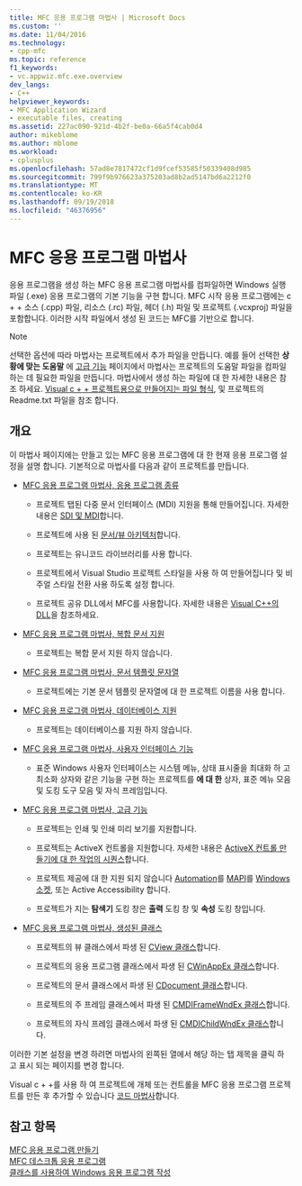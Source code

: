 ```yaml
---
title: MFC 응용 프로그램 마법사 | Microsoft Docs
ms.custom: ''
ms.date: 11/04/2016
ms.technology:
- cpp-mfc
ms.topic: reference
f1_keywords:
- vc.appwiz.mfc.exe.overview
dev_langs:
- C++
helpviewer_keywords:
- MFC Application Wizard
- executable files, creating
ms.assetid: 227ac090-921d-4b2f-be0a-66a5f4cab0d4
author: mikeblome
ms.author: mblome
ms.workload:
- cplusplus
ms.openlocfilehash: 57ad8e7817472cf1d9fcef53585f50339408d985
ms.sourcegitcommit: 799f9b976623a375203ad8b2ad5147bd6a2212f0
ms.translationtype: MT
ms.contentlocale: ko-KR
ms.lasthandoff: 09/19/2018
ms.locfileid: "46376956"
---
```

# <a name="mfc-application-wizard"></a>MFC 응용 프로그램 마법사

응용 프로그램을 생성 하는 MFC 응용 프로그램 마법사를 컴파일하면 Windows 실행 파일 (.exe) 응용 프로그램의 기본 기능을 구현 합니다. MFC 시작 응용 프로그램에는 c + + 소스 (.cpp) 파일, 리소스 (.rc) 파일, 헤더 (.h) 파일 및 프로젝트 (.vcxproj) 파일을 포함합니다. 이러한 시작 파일에서 생성 된 코드는 MFC를 기반으로 합니다.

> [!NOTE]
>  선택한 옵션에 따라 마법사는 프로젝트에서 추가 파일을 만듭니다. 예를 들어 선택한 **상황에 맞는 도움말** 에 [고급 기능](../../mfc/reference/advanced-features-mfc-application-wizard.md) 페이지에서 마법사는 프로젝트의 도움말 파일을 컴파일하는 데 필요한 파일을 만듭니다. 마법사에서 생성 하는 파일에 대 한 자세한 내용은 참조 하세요. [Visual c + + 프로젝트용으로 만들어지는 파일 형식](../../ide/file-types-created-for-visual-cpp-projects.md), 및 프로젝트의 Readme.txt 파일을 참조 합니다.

## <a name="overview"></a>개요

이 마법사 페이지에는 만들고 있는 MFC 응용 프로그램에 대 한 현재 응용 프로그램 설정을 설명 합니다. 기본적으로 마법사를 다음과 같이 프로젝트를 만듭니다.

- [MFC 응용 프로그램 마법사, 응용 프로그램 종류](../../mfc/reference/application-type-mfc-application-wizard.md)

   - 프로젝트 탭된 다중 문서 인터페이스 (MDI) 지원을 통해 만들어집니다. 자세한 내용은 [SDI 및 MDI](../../mfc/sdi-and-mdi.md)합니다.

   - 프로젝트에 사용 된 [문서/뷰 아키텍처](../../mfc/document-view-architecture.md)합니다.

   - 프로젝트는 유니코드 라이브러리를 사용 합니다.

   - 프로젝트에서 Visual Studio 프로젝트 스타일을 사용 하 여 만들어집니다 및 비주얼 스타일 전환 사용 하도록 설정 합니다.

   - 프로젝트 공유 DLL에서 MFC를 사용합니다. 자세한 내용은 [Visual C++의 DLL](../../build/dlls-in-visual-cpp.md)을 참조하세요.

- [MFC 응용 프로그램 마법사, 복합 문서 지원](../../mfc/reference/compound-document-support-mfc-application-wizard.md)

   - 프로젝트는 복합 문서 지원 하지 않습니다.

- [MFC 응용 프로그램 마법사, 문서 템플릿 문자열](../../mfc/reference/document-template-strings-mfc-application-wizard.md)

   - 프로젝트에는 기본 문서 템플릿 문자열에 대 한 프로젝트 이름을 사용 합니다.

- [MFC 응용 프로그램 마법사, 데이터베이스 지원](../../mfc/reference/database-support-mfc-application-wizard.md)

   - 프로젝트는 데이터베이스를 지원 하지 않습니다.

- [MFC 응용 프로그램 마법사, 사용자 인터페이스 기능](../../mfc/reference/user-interface-features-mfc-application-wizard.md)

   - 표준 Windows 사용자 인터페이스는 시스템 메뉴, 상태 표시줄을 최대화 하 고 최소화 상자와 같은 기능을 구현 하는 프로젝트를 **에 대 한** 상자, 표준 메뉴 모음 및 도킹 도구 모음 및 자식 프레임입니다.

- [MFC 응용 프로그램 마법사, 고급 기능](../../mfc/reference/advanced-features-mfc-application-wizard.md)

   - 프로젝트는 인쇄 및 인쇄 미리 보기를 지원합니다.

   - 프로젝트는 ActiveX 컨트롤을 지원합니다. 자세한 내용은 [ActiveX 컨트롤 만들기에 대 한 작업의 시퀀스](../../mfc/sequence-of-operations-for-creating-activex-controls.md)합니다.

   - 프로젝트 제공에 대 한 지원 되지 않습니다 [Automation](../../mfc/automation.md)를 [MAPI](../../mfc/mapi-support-in-mfc.md)를 [Windows 소켓](../../mfc/windows-sockets-in-mfc.md), 또는 Active Accessibility 합니다.

   - 프로젝트가 지는 **탐색기** 도킹 창은 **출력** 도킹 창 및 **속성** 도킹 창입니다.

- [MFC 응용 프로그램 마법사, 생성된 클래스](../../mfc/reference/generated-classes-mfc-application-wizard.md)

   - 프로젝트의 뷰 클래스에서 파생 된 [CView 클래스](../../mfc/reference/cview-class.md)합니다.

   - 프로젝트의 응용 프로그램 클래스에서 파생 된 [CWinAppEx 클래스](../../mfc/reference/cwinappex-class.md)합니다.

   - 프로젝트의 문서 클래스에서 파생 된 [CDocument 클래스](../../mfc/reference/cdocument-class.md)합니다.

   - 프로젝트의 주 프레임 클래스에서 파생 된 [CMDIFrameWndEx 클래스](../../mfc/reference/cmdiframewndex-class.md)합니다.

   - 프로젝트의 자식 프레임 클래스에서 파생 된 [CMDIChildWndEx 클래스](../../mfc/reference/cmdichildwndex-class.md)합니다.

이러한 기본 설정을 변경 하려면 마법사의 왼쪽된 열에서 해당 하는 탭 제목을 클릭 하 고 표시 되는 페이지를 변경 합니다.

Visual c + +를 사용 하 여 프로젝트에 개체 또는 컨트롤을 MFC 응용 프로그램 프로젝트를 만든 후 추가할 수 있습니다 [코드 마법사](../../ide/adding-functionality-with-code-wizards-cpp.md)합니다.

## <a name="see-also"></a>참고 항목

[MFC 응용 프로그램 만들기](../../mfc/reference/creating-an-mfc-application.md)<br/>
[MFC 데스크톱 응용 프로그램](../../mfc/mfc-desktop-applications.md)<br/>
[클래스를 사용하여 Windows 응용 프로그램 작성](../../mfc/using-the-classes-to-write-applications-for-windows.md)
